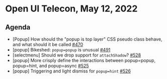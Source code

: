 # Open UI Telecon, May 12, 2022

## Agenda
  - [Popup] How should the "popup is top layer" CSS pseudo class behave, and what should it be called [#470](https://github.com/openui/open-ui/issues/470)
  - [popup] Bikeshed: `popup=popup` is unusual [#491](https://github.com/openui/open-ui/issues/491)
  - [selectmenu] Should we drop support for `attachShadow`? [#528](https://github.com/openui/open-ui/issues/528)
  - [popup] More crisply define the interactions between popup=popup, popup=hint, and popup=async [#525](https://github.com/openui/open-ui/issues/525)
  - [popup] Triggering and light dismiss for `popup=hint` [#526](https://github.com/openui/open-ui/issues/526)
